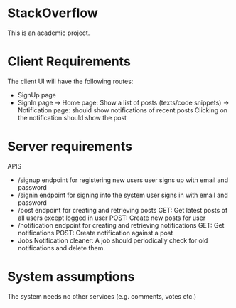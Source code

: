 # StackOverflow
This is an academic project.
# Client Requirements
The client UI will have the following routes:
- SignUp page
- SignIn page
-> Home page: Show a list of posts (texts/code snippets)
-> Notification page: should show notifications of recent posts
Clicking on the notification should show the post
# Server requirements
APIS
- /signup endpoint for registering new users
user signs up with email and password
- /signin endpoint for signing into the system
user signs in with email and password
- /post endpoint for creating and retrieving posts
GET: Get latest posts of all users except logged in user
POST: Create new posts for user
- /notification endpoint for creating and retrieving notifications
GET: Get notifications
POST: Create notification against a post
- Jobs
Notification cleaner: A job should periodically check for old notifications and delete them.
# System assumptions
The system needs no other services (e.g. comments, votes etc.)

